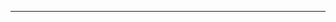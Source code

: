 



---------------------------------------------------------------------------------------------------------------------
